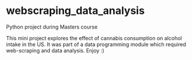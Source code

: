 # webscraping_data_analysis
Python project during Masters course

This mini project explores the effect of cannabis consumption on alcohol intake in the US. It was part of a data programming module which required web-scraping and data analysis.
Enjoy :)
